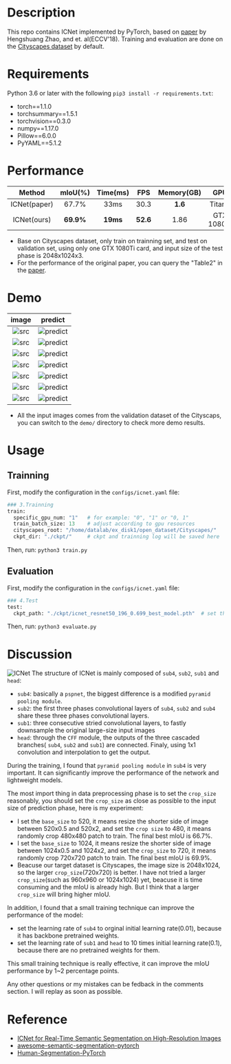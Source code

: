 # Description
This repo contains ICNet implemented by PyTorch, based on [paper](https://arxiv.org/abs/1704.08545) by Hengshuang Zhao, and et. al(ECCV'18).
Training and evaluation are done on the [Cityscapes dataset](https://www.cityscapes-dataset.com/) by default.

# Requirements
Python 3.6 or later with the following `pip3 install -r requirements.txt`:
- torch==1.1.0
- torchsummary==1.5.1
- torchvision==0.3.0
- numpy==1.17.0
- Pillow==6.0.0
- PyYAML==5.1.2

# Performance  
| Method | mIoU(%)  | Time(ms) | FPS | Memory(GB)| GPU |
|:---:|:---:|:---:|:---:|:---:|:---:|
| ICNet(paper)  | 67.7%  | 33ms | 30.3 | **1.6** | TitanX|
| ICNet(ours)  | **69.9%**  | **19ms** | **52.6** | 1.86    | GTX 1080Ti|
- Base on Cityscapes dataset, only train on trainning set, and test on validation set, using only one GTX 1080Ti card, and input size of the test phase is 2048x1024x3.
- For the performance of the original paper, you can query the "Table2" in the [paper](https://arxiv.org/abs/1704.08545). 

# Demo
|image|predict|
|:---:|:---:|
|![src](https://github.com/liminn/ICNet/raw/master/demo/frankfurt_000001_057181_leftImg8bit_src.png)|![predict](https://github.com/liminn/ICNet/raw/master/demo/frankfurt_000001_057181_leftImg8bit_mIoU_0.716.png)|
|![src](https://github.com/liminn/ICNet/raw/master/demo/lindau_000005_000019_leftImg8bit_src.png)|![predict](https://github.com/liminn/ICNet/raw/master/demo/lindau_000005_000019_leftImg8bit_mIoU_0.700.png) |
|![src](https://github.com/liminn/ICNet/raw/master/demo/munster_000061_000019_leftImg8bit_src.png)|![predict](https://github.com/liminn/ICNet/raw/master/demo/munster_000061_000019_leftImg8bit_mIoU_0.692.png) |
|![src](https://github.com/liminn/ICNet/raw/master/demo/munster_000075_000019_leftImg8bit_src.png)|![predict](https://github.com/liminn/ICNet/raw/master/demo/munster_000075_000019_leftImg8bit_mIoU_0.690.png) |
|![src](https://github.com/liminn/ICNet/raw/master/demo/munster_000106_000019_leftImg8bit_src.png)|![predict](https://github.com/liminn/ICNet/raw/master/demo/munster_000106_000019_leftImg8bit_mIoU_0.690.png) |
|![src](https://github.com/liminn/ICNet/raw/master/demo/munster_000121_000019_leftImg8bit_src.png)|![predict](https://github.com/liminn/ICNet/raw/master/demo/munster_000121_000019_leftImg8bit_mIoU_0.678.png) |
|![src](https://github.com/liminn/ICNet/raw/master/demo/munster_000124_000019_leftImg8bit_src.png)|![predict](https://github.com/liminn/ICNet/raw/master/demo/munster_000124_000019_leftImg8bit_mIoU_0.695.png) |
- All the input images comes from the validation dataset of the Cityscaps, you can switch to the `demo/` directory to check more demo results.

# Usage
## Trainning
First, modify the configuration in the `configs/icnet.yaml` file:
```Python
### 3.Trainning 
train:
  specific_gpu_num: "1"   # for example: "0", "1" or "0, 1"
  train_batch_size: 13    # adjust according to gpu resources
  cityscapes_root: "/home/datalab/ex_disk1/open_dataset/Cityscapes/" 
  ckpt_dir: "./ckpt/"     # ckpt and trainning log will be saved here
```
Then, run: `python3 train.py`

## Evaluation
First, modify the configuration in the `configs/icnet.yaml` file:
```Python
### 4.Test
test:
  ckpt_path: "./ckpt/icnet_resnet50_196_0.699_best_model.pth"  # set the pretrained model path correctly
```
Then, run: `python3 evaluate.py`

# Discussion
![ICNet](https://github.com/liminn/ICNet/raw/master/ICNet.png)
The structure of ICNet is mainly composed of `sub4`, `sub2`, `sub1` and `head`: 
- `sub4`: basically a `pspnet`, the biggest difference is a modified `pyramid pooling module`.
- `sub2`: the first three phases convolutional layers of `sub4`, `sub2` and `sub4` share these three phases convolutional layers.
- `sub1`: three consecutive stried convolutional layers, to fastly downsample the original large-size input images
- `head`: through the `CFF` module, the outputs of the three cascaded branches( `sub4`, `sub2` and `sub1`) are connected. Finaly, using 1x1 convolution and interpolation to get the output.

During the training, I found that `pyramid pooling module` in `sub4` is very important. It can significantly improve the performance of the network and lightweight models. 

The most import thing in data preprocessing phase is to set the `crop_size` reasonably, you should set the `crop_size` as close as possible to the input size of prediction phase, here is my experiment:
- I set the `base_size` to 520, it means resize the shorter side of image between 520x0.5 and 520x2, and set the `crop size` to 480, it means randomly crop 480x480 patch to train. The final best mIoU is 66.7%.
- I set the `base_size` to 1024, it means resize the shorter side of image between 1024x0.5 and 1024x2, and set the `crop_size` to 720, it means randomly crop 720x720 patch to train. The final best mIoU is 69.9%.
- Beacuse our target dataset is Cityscapes, the image size is 2048x1024, so the larger `crop_size`(720x720) is better. I have not tried a larger `crop_size`(such as 960x960 or 1024x1024) yet, beacuse it is time consuming and the mIoU is already high. But I think that a larger `crop_size` will bring higher mIoU.

In addition, I found that a small training technique can improve the performance of the model: 
- set the learning rate of `sub4` to orginal initial learning rate(0.01), because it has backbone pretrained weights.
- set the learning rate of `sub1` and `head` to 10 times initial learning rate(0.1), because there are no pretrained weights for them.

This small training technique is really effective, it can improve the mIoU performance by 1~2 percentage points.

Any other questions or my mistakes can be fedback in the comments section. I will replay as soon as possible.

# Reference
- [ICNet for Real-Time Semantic Segmentation on High-Resolution Images](https://arxiv.org/abs/1704.08545)
- [awesome-semantic-segmentation-pytorch](https://github.com/Tramac/awesome-semantic-segmentation-pytorch)
- [Human-Segmentation-PyTorch](https://github.com/thuyngch/Human-Segmentation-PyTorch)